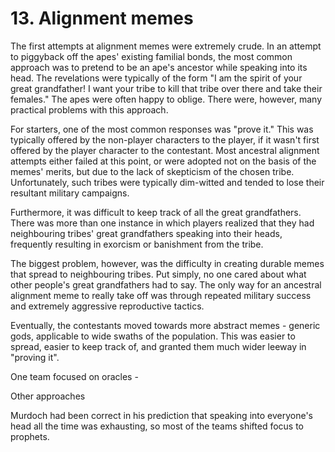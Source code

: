 # 13. Alignment memes

The first attempts at alignment memes were extremely crude. In an attempt to piggyback off the apes' existing familial bonds, the most common approach was to pretend to be an ape's ancestor while speaking into its head. The revelations were typically of the form "I am the spirit of your great grandfather! I want your tribe to kill that tribe over there and take their females." The apes were often happy to oblige. There were, however, many practical problems with this approach.

For starters, one of the most common responses was "prove it." This was typically offered by the non-player characters to the player, if it wasn't first offered by the player character to the contestant. Most ancestral alignment attempts either failed at this point, or were adopted not on the basis of the memes' merits, but due to the lack of skepticism of the chosen tribe. Unfortunately, such tribes were typically dim-witted and tended to lose their resultant military campaigns.

Furthermore, it was difficult to keep track of all the great grandfathers. There was more than one instance in which players realized that they had neighbouring tribes' great grandfathers speaking into their heads, frequently resulting in exorcism or banishment from the tribe.

The biggest problem, however, was the difficulty in creating durable memes that spread to neighbouring tribes. Put simply, no one cared about what other people's great grandfathers had to say. The only way for an ancestral alignment meme to really take off was through repeated military success and extremely aggressive reproductive tactics.

Eventually, the contestants moved towards more abstract memes - generic gods, applicable to wide swaths of the population. This was easier to spread, easier to keep track of, and granted them much wider leeway in "proving it".

One team focused on oracles -

Other approaches

Murdoch had been correct in his prediction that speaking into everyone's head all the time was exhausting, so most of the teams shifted focus to prophets.
